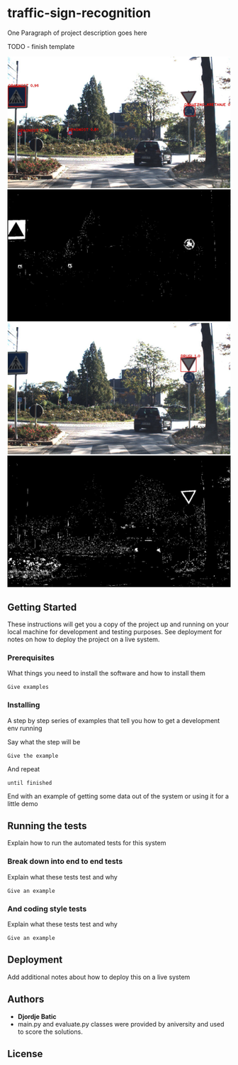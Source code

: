 # traffic-sign-recognition

One Paragraph of project description goes here

TODO - finish template

![blue filter](sample_images/image-34_blue_detect_result.jpg)
![blue filter](sample_images/image-34_ablue_thresh.jpg)
![blue filter](sample_images/image-34_red_detect_result.jpg)
![blue filter](sample_images/image-34_ared_thresh.jpg)

## Getting Started

These instructions will get you a copy of the project up and running on your local machine for development and testing purposes. See deployment for notes on how to deploy the project on a live system.

### Prerequisites

What things you need to install the software and how to install them

```
Give examples
```

### Installing

A step by step series of examples that tell you how to get a development env running

Say what the step will be

```
Give the example
```

And repeat

```
until finished
```

End with an example of getting some data out of the system or using it for a little demo

## Running the tests

Explain how to run the automated tests for this system

### Break down into end to end tests

Explain what these tests test and why

```
Give an example
```

### And coding style tests

Explain what these tests test and why

```
Give an example
```

## Deployment

Add additional notes about how to deploy this on a live system

## Authors

* **Djordje Batic**
* main.py and evaluate.py classes were provided by aniversity and used to score the solutions. 

## License

